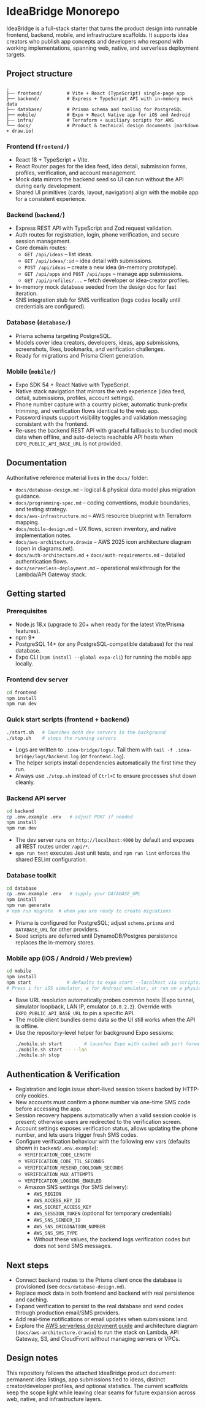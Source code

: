 # IdeaBridge Monorepo

IdeaBridge is a full-stack starter that turns the product design into runnable frontend, backend, mobile, and infrastructure scaffolds. It supports idea creators who publish app concepts and developers who respond with working implementations, spanning web, native, and serverless deployment targets.

## Project structure

```
.
├── frontend/         # Vite + React (TypeScript) single-page app
├── backend/          # Express + TypeScript API with in-memory mock data
├── database/         # Prisma schema and tooling for PostgreSQL
├── mobile/           # Expo + React Native app for iOS and Android
├── infra/            # Terraform + auxiliary scripts for AWS
└── docs/             # Product & technical design documents (markdown + draw.io)
```

### Frontend (`frontend/`)
- React 18 + TypeScript + Vite.
- React Router pages for the idea feed, idea detail, submission forms, profiles, verification, and account management.
- Mock data mirrors the backend seed so UI can run without the API during early development.
- Shared UI primitives (cards, layout, navigation) align with the mobile app for a consistent experience.

### Backend (`backend/`)
- Express REST API with TypeScript and Zod request validation.
- Auth routes for registration, login, phone verification, and secure session management.
- Core domain routes:
  - `GET /api/ideas` – list ideas.
  - `GET /api/ideas/:id` – idea detail with submissions.
  - `POST /api/ideas` – create a new idea (in-memory prototype).
  - `GET /api/apps` and `POST /api/apps` – manage app submissions.
  - `GET /api/profiles/...` – fetch developer or idea-creator profiles.
- In-memory mock database seeded from the design doc for fast iteration.
- SNS integration stub for SMS verification (logs codes locally until credentials are configured).

### Database (`database/`)
- Prisma schema targeting PostgreSQL.
- Models cover idea creators, developers, ideas, app submissions, screenshots, likes, bookmarks, and verification challenges.
- Ready for migrations and Prisma Client generation.

### Mobile (`mobile/`)
- Expo SDK 54 + React Native with TypeScript.
- Native stack navigation that mirrors the web experience (idea feed, detail, submissions, profiles, account settings).
- Phone number capture with a country picker, automatic trunk-prefix trimming, and verification flows identical to the web app.
- Password inputs support visibility toggles and validation messaging consistent with the frontend.
- Re-uses the backend REST API with graceful fallbacks to bundled mock data when offline, and auto-detects reachable API hosts when `EXPO_PUBLIC_API_BASE_URL` is not provided.

## Documentation

Authoritative reference material lives in the `docs/` folder:

- `docs/database-design.md` – logical & physical data model plus migration guidance.
- `docs/programming-spec.md` – coding conventions, module boundaries, and testing strategy.
- `docs/aws-infrastructure.md` – AWS resource blueprint with Terraform mapping.
- `docs/mobile-design.md` – UX flows, screen inventory, and native implementation notes.
- `docs/aws-architecture.drawio` – AWS 2025 icon architecture diagram (open in diagrams.net).
- `docs/auth-architecture.md` + `docs/auth-requirements.md` – detailed authentication flows.
- `docs/serverless-deployment.md` – operational walkthrough for the Lambda/API Gateway stack.

## Getting started

### Prerequisites
- Node.js 18.x (upgrade to 20+ when ready for the latest Vite/Prisma features).
- npm 9+
- PostgreSQL 14+ (or any PostgreSQL-compatible database) for the real database.
- Expo CLI (`npm install --global expo-cli`) for running the mobile app locally.

### Frontend dev server
```bash
cd frontend
npm install
npm run dev
```

### Quick start scripts (frontend + backend)
```bash
./start.sh   # launches both dev servers in the background
./stop.sh    # stops the running servers
```

- Logs are written to `.idea-bridge/logs/`. Tail them with `tail -f .idea-bridge/logs/backend.log` (or `frontend.log`).
- The helper scripts install dependencies automatically the first time they run.
- Always use `./stop.sh` instead of `Ctrl+C` to ensure processes shut down cleanly.

### Backend API server
```bash
cd backend
cp .env.example .env   # adjust PORT if needed
npm install
npm run dev
```

- The dev server runs on `http://localhost:4000` by default and exposes all REST routes under `/api/*`.
- `npm run test` executes Jest unit tests, and `npm run lint` enforces the shared ESLint configuration.

### Database toolkit
```bash
cd database
cp .env.example .env   # supply your DATABASE_URL
npm install
npm run generate
# npm run migrate  # when you are ready to create migrations
```

- Prisma is configured for PostgreSQL; adjust `schema.prisma` and `DATABASE_URL` for other providers.
- Seed scripts are deferred until DynamoDB/Postgres persistence replaces the in-memory stores.

### Mobile app (iOS / Android / Web preview)
```bash
cd mobile
npm install
npm start             # defaults to expo start --localhost via scripts/start-expo.cjs
# Press i for iOS simulator, a for Android emulator, or run on a physical device via Expo Go.
```

- Base URL resolution automatically probes common hosts (Expo tunnel, simulator loopback, LAN IP, emulator `10.0.2.2`). Override with `EXPO_PUBLIC_API_BASE_URL` to pin a specific API.
- The mobile client bundles demo data so the UI still works when the API is offline.
- Use the repository-level helper for background Expo sessions:
  ```bash
  ./mobile.sh start        # launches Expo with cached adb port forwarding
  ./mobile.sh start -- --lan
  ./mobile.sh stop
  ```

## Authentication & Verification
- Registration and login issue short-lived session tokens backed by HTTP-only cookies.
- New accounts must confirm a phone number via one-time SMS code before accessing the app.
- Session recovery happens automatically when a valid session cookie is present; otherwise users are redirected to the verification screen.
- Account settings exposes verification status, allows updating the phone number, and lets users trigger fresh SMS codes.
- Configure verification behaviour with the following env vars (defaults shown in `backend/.env.example`):
  - `VERIFICATION_CODE_LENGTH`
  - `VERIFICATION_CODE_TTL_SECONDS`
  - `VERIFICATION_RESEND_COOLDOWN_SECONDS`
  - `VERIFICATION_MAX_ATTEMPTS`
  - `VERIFICATION_LOGGING_ENABLED`
  - Amazon SNS settings (for SMS delivery):
    - `AWS_REGION`
    - `AWS_ACCESS_KEY_ID`
    - `AWS_SECRET_ACCESS_KEY`
    - `AWS_SESSION_TOKEN` (optional for temporary credentials)
    - `AWS_SNS_SENDER_ID`
    - `AWS_SNS_ORIGINATION_NUMBER`
    - `AWS_SNS_SMS_TYPE`
    - Without these values, the backend logs verification codes but does not send SMS messages.

## Next steps
- Connect backend routes to the Prisma client once the database is provisioned (see `docs/database-design.md`).
- Replace mock data in both frontend and backend with real persistence and caching.
- Expand verification to persist to the real database and send codes through production email/SMS providers.
- Add real-time notifications or email updates when submissions land.
- Explore the [AWS serverless deployment guide](docs/serverless-deployment.md) and architecture diagram (`docs/aws-architecture.drawio`) to run the stack on Lambda, API Gateway, S3, and CloudFront without managing servers or VPCs.

## Design notes
This repository follows the attached IdeaBridge product document: permanent idea listings, app submissions tied to ideas, distinct creator/developer profiles, and optional statistics. The current scaffolds keep the scope light while leaving clear seams for future expansion across web, native, and infrastructure layers.
